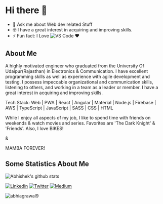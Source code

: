 <h1> Hi there 👋 </h1>

- 💬 Ask me about Web dev related Stuff
- 🤓 I have a great interest in acquiring and improving skills.
- ⚡ Fun fact: I Love ![VS Code](http://img.shields.io/badge/-VS%20Code-007ACC?style=flat-square&logo=visual-studio-code&logoColor=ffffff) ❤️

## About Me

A highly motivated engineer who graduated from the University Of Udaipur(Rajasthan) in Electronics & Communication. I have excellent programming skills as well as experience with agile development and testing. I possess impeccable organizational and communication skills, listening to others, and working in a team as a leader or member. I have a great interest in acquiring and improving skills. 

Tech Stack: 
Web | PWA | React | Angular | Material | Node.js | Firebase | AWS | TypeScript | JavaScript | SASS | CSS | HTML

While I enjoy all aspects of my job, I like to spend time with friends on weekends & watch movies and series. Favorites are 'The Dark Knight' & 'Friends'. Also, I love BIKES!

&

MAMBA FOREVER!

## Some Statistics About Me

![Abhishek's github stats](https://github-readme-stats.vercel.app/api?username=abhiagrawal9&show_icons=true&theme=dracula)<br>

[![Linkedin](https://img.shields.io/badge/LinkedIn-blue.svg?style=for-the-badge&logo=linkedin)](https://www.linkedin.com/in/abhiagrawal9/) [![Twitter](https://img.shields.io/badge/Twitter-skyblue.svg?style=for-the-badge&logo=twitter)](https://twitter.com/abhiagrawal27) [![Medium](https://img.shields.io/badge/medium-black.svg?style=for-the-badge&logo=medium)](https://medium.com/@abhiagrawal9)

<p align="left"> <img src="https://komarev.com/ghpvc/?username=abhiagrawal9" alt="abhiagrawal9" /> </p>
